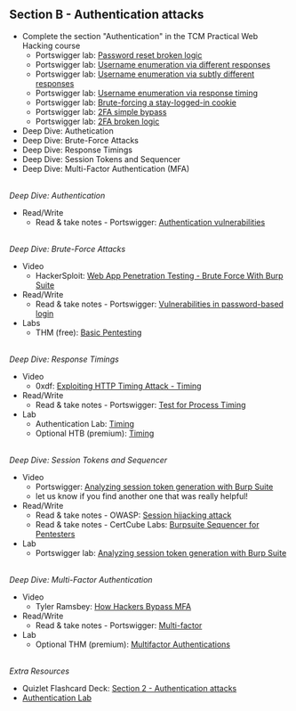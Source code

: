 ## **Section B - Authentication attacks** <br>
- Complete the section "Authentication" in the TCM Practical Web Hacking course
   - Portswigger lab: <a href="https://portswigger.net/web-security/authentication/other-mechanisms/lab-password-reset-broken-logic">Password reset broken logic</a>
   - Portswigger lab: <a href="https://portswigger.net/web-security/authentication/password-based/lab-username-enumeration-via-different-responses">Username enumeration via different responses</a>
   - Portswigger lab: <a href="https://portswigger.net/web-security/authentication/password-based/lab-username-enumeration-via-subtly-different-responses">Username enumeration via subtly different responses</a>
   - Portswigger lab: <a href="https://portswigger.net/web-security/authentication/password-based/lab-username-enumeration-via-response-timing">Username enumeration via response timing</a>
   - Portswigger lab: <a href="https://portswigger.net/web-security/authentication/other-mechanisms/lab-brute-forcing-a-stay-logged-in-cookie">Brute-forcing a stay-logged-in cookie</a>
   - Portswigger lab: <a href="https://portswigger.net/web-security/authentication/multi-factor">2FA simple bypass</a>
   - Portswigger lab: <a href="https://portswigger.net/web-security/authentication/multi-factor/lab-2fa-broken-logic">2FA broken logic</a>
- Deep Dive: Authetication
- Deep Dive: Brute-Force Attacks
- Deep Dive: Response Timings
- Deep Dive: Session Tokens and Sequencer
- Deep Dive: Multi-Factor Authentication (MFA)
<br><br>

*Deep Dive: Authentication*
- Read/Write
   - Read & take notes - Portswigger: <a href="https://portswigger.net/web-security/authentication">Authentication vulnerabilities</a>
<br><br>

*Deep Dive: Brute-Force Attacks*
- Video
   - HackerSploit: <a href="https://www.youtube.com/watch?v=cL9NsXpUqYI">Web App Penetration Testing - Brute Force With Burp Suite</a>
- Read/Write
   - Read & take notes - Portswigger: <a href="https://portswigger.net/web-security/authentication/password-based#brute-force-attacks">Vulnerabilities in password-based login</a>
- Labs
   - THM (free): <a href="https://tryhackme.com/r/room/basicpentestingjt">Basic Pentesting</a>
<br><br>

*Deep Dive: Response Timings*
- Video
   - 0xdf: <a href="https://www.youtube.com/watch?v=tmlxa4Y8wy8">Exploiting HTTP Timing Attack - Timing</a>
- Read/Write
   - Read & take notes - Portswigger: <a href="https://owasp.org/www-project-web-security-testing-guide/latest/4-Web_Application_Security_Testing/10-Business_Logic_Testing/04-Test_for_Process_Timing#:~:text=Summary,and%20“game%20the%20system">Test for Process Timing</a>
- Lab
   - Authentication Lab: <a href="https://authlab.digi.ninja/Timing">Timing</a>
   - Optional HTB (premium): <a href="https://www.hackthebox.com/machines/timing">Timing</a>
<br><br>

*Deep Dive: Session Tokens and Sequencer*
- Video
   - Portswigger: <a href="https://www.youtube.com/watch?v=Cz97EYymwD4">Analyzing session token generation with Burp Suite</a>
   - let us know if you find another one that was really helpful!
- Read/Write
   - Read & take notes - OWASP: <a href="https://owasp.org/www-community/attacks/Session_hijacking_attack">Session hijacking attack</a>
   - Read & take notes - CertCube Labs: <a href="https://blog.certcube.com/burpsuite-sequencer-for-pentesters/">Burpsuite Sequencer for Pentesters</a>
- Lab
  - Portswigger lab: <a href="https://portswigger.net/burp/documentation/desktop/testing-workflow/session-management/analyzing-session-token-generation">Analyzing session token generation with Burp Suite</a>
<br><br>

*Deep Dive: Multi-Factor Authentication* <br>
- Video
   - Tyler Ramsbey: <a href="https://www.youtube.com/watch?v=CPEW6OaoEZ4">How Hackers Bypass MFA</a>
- Read/Write
   - Read & take notes - Portswigger: <a href="https://portswigger.net/web-security/authentication/multi-factor">Multi-factor</a>
- Lab
  - Optional THM (premium): <a href="https://tryhackme.com/r/room/multifactorauthentications">Multifactor Authentications</a> 
<br><br>

*Extra Resources* <br>
- Quizlet Flashcard Deck: <a href="https://quizlet.com/997638777/section-2-authentication-attacks-flash-cards/">Section 2 - Authentication attacks</a>
- <a href="https://authlab.digi.ninja">Authentication Lab</a>
<br><br>

